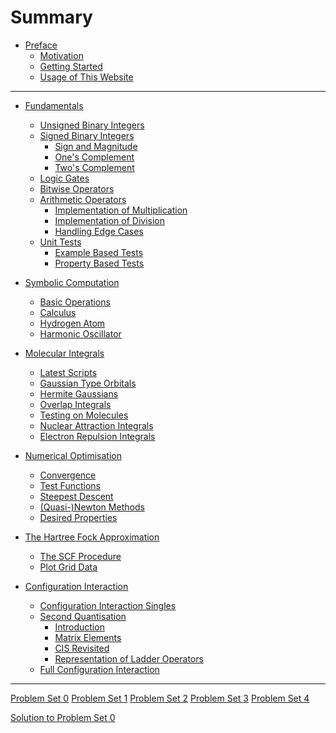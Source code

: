 # Summary

- [Preface](00-preface.md)
    - [Motivation](00-preface/01-motivation.md)
    - [Getting Started](00-preface/02-getting_started.md)
    - [Usage of This Website](00-preface/03-mdbook_usage.md)

---

- [Fundamentals](01-fundamentals.md)
    - [Unsigned Binary Integers](01-fundamentals/01-unsigned_binary_integers.md)
    - [Signed Binary Integers](01-fundamentals/02-signed_binary_integers.md)
        - [Sign and Magnitude](01-fundamentals/02-signed_binary_integers/01-sign_and_magnitude.md)
        - [One's Complement](01-fundamentals/02-signed_binary_integers/02-ones_complement.md)
        - [Two's Complement](01-fundamentals/02-signed_binary_integers/03-twos_complement.md)
    - [Logic Gates](01-fundamentals/03-logic_gates.md)
    - [Bitwise Operators](01-fundamentals/04-bitwise_operators.md)
    - [Arithmetic Operators](01-fundamentals/05-arithmetic_operators.md)
        - [Implementation of Multiplication](01-fundamentals/05-arithmetic_operators/01-impl_multiplication.md)
        - [Implementation of Division](01-fundamentals/05-arithmetic_operators/02-impl_division.md)
        - [Handling Edge Cases](01-fundamentals/05-arithmetic_operators/03-edge_cases.md)
    - [Unit Tests](01-fundamentals/06-unit_tests.md)
        - [Example Based Tests](01-fundamentals/06-unit_tests/01-example_based_tests.md)
        - [Property Based Tests](01-fundamentals/06-unit_tests/02-property_based_tests.md)

- [Symbolic Computation](02-symbolic_computation.md)
    - [Basic Operations](02-symbolic_computation/01-basic_operations.md)
    - [Calculus](02-symbolic_computation/02-calculus.md)
    - [Hydrogen Atom](02-symbolic_computation/03-hydrogen_atom.md)
    - [Harmonic Oscillator](02-symbolic_computation/04-harmonic_oscillator.md)

- [Molecular Integrals](03-molecular_integrals.md)
    - [Latest Scripts]()
    - [Gaussian Type Orbitals](03-molecular_integrals/01-gaussian_orbitals.md)
    - [Hermite Gaussians](03-molecular_integrals/02-hermite_gaussians.md)
    - [Overlap Integrals](03-molecular_integrals/03-overlap_integrals.md)
    - [Testing on Molecules](03-molecular_integrals/04-testing_on_molecules.md)
    - [Nuclear Attraction Integrals](03-molecular_integrals/05-nuclear_attraction_integrals.md)
    - [Electron Repulsion Integrals](03-molecular_integrals/06-electron_repulsion_integrals.md)

- [Numerical Optimisation](04-numerical_optimisation.md)
    - [Convergence](04-numerical_optimisation/01-convergence.md)
    - [Test Functions](04-numerical_optimisation/02-test_functions.md)
    - [Steepest Descent](04-numerical_optimisation/03-steepest_descent.md)
    - [(Quasi-)Newton Methods](04-numerical_optimisation/04-newton_methods.md)
    - [Desired Properties](04-numerical_optimisation/desirable_properties.md)

- [The Hartree Fock Approximation]()
    - [The SCF Procedure]()
    - [Plot Grid Data]()

- [Configuration Interaction]()
    - [Configuration Interaction Singles]()
    - [Second Quantisation]()
        - [Introduction]()
        - [Matrix Elements]()
        - [CIS Revisited]()
        - [Representation of Ladder Operators]()
    - [Full Configuration Interaction]()

---

[Problem Set 0](psets/pset_00.md)
[Problem Set 1](psets/pset_01.md)
[Problem Set 2]()
[Problem Set 3]()
[Problem Set 4]()

[Solution to Problem Set 0](psets/sol_pset_00.md)

